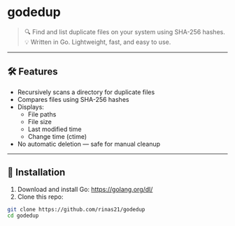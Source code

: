 # godedup

> 🔍 Find and list duplicate files on your system using SHA-256 hashes.  
> 💡 Written in Go. Lightweight, fast, and easy to use.

---

## 🛠 Features

- Recursively scans a directory for duplicate files
- Compares files using SHA-256 hashes
- Displays:
  - File paths
  - File size
  - Last modified time
  - Change time (ctime)
- No automatic deletion — safe for manual cleanup

---

## 🚀 Installation

1. Download and install Go: https://golang.org/dl/
2. Clone this repo:

```bash
git clone https://github.com/rinas21/godedup
cd godedup
```
